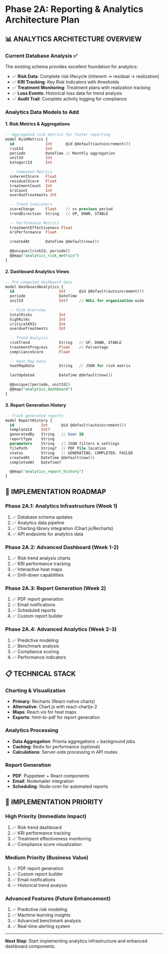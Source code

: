 # Phase 2A: Reporting & Analytics Architecture Plan

## 📊 **ANALYTICS ARCHITECTURE OVERVIEW**

### **Current Database Analysis ✅**
The existing schema provides excellent foundation for analytics:
- ✅ **Risk Data**: Complete risk lifecycle (inherent → residual → realization)
- ✅ **KRI Tracking**: Key Risk Indicators with thresholds
- ✅ **Treatment Monitoring**: Treatment plans with realization tracking
- ✅ **Loss Events**: Historical loss data for trend analysis
- ✅ **Audit Trail**: Complete activity logging for compliance

### **Analytics Data Models to Add**

#### 1. **Risk Metrics & Aggregations**
```sql
-- Aggregated risk metrics for faster reporting
model RiskMetrics {
  id              Int      @id @default(autoincrement())
  riskId          Int
  periode         DateTime // Monthly aggregation
  unitId          Int
  kategoriId      Int
  
  -- Computed Metrics
  inherentScore   Float
  residualScore   Float
  treatmentCount  Int
  kriCount        Int
  overdueTreatments Int
  
  -- Trend Indicators
  scoreChange     Float    // vs previous period
  trendDirection  String   // UP, DOWN, STABLE
  
  -- Performance Metrics
  treatmentEffectiveness Float
  kriPerformance  Float
  
  createdAt       DateTime @default(now())
  
  @@unique([riskId, periode])
  @@map("analytics_risk_metrics")
}
```

#### 2. **Dashboard Analytics Views**
```sql
-- Pre-computed dashboard data
model DashboardAnalytics {
  id                    Int      @id @default(autoincrement())
  periode               DateTime
  unitId                Int?     // NULL for organization-wide
  
  -- Risk Overview
  totalRisks            Int
  highRisks             Int
  criticalKRIs          Int
  overdueTreatments     Int
  
  -- Trend Analysis
  riskTrend             String   // UP, DOWN, STABLE
  treatmentProgress     Float    // Percentage
  complianceScore       Float
  
  -- Heat Map Data
  heatMapData           String   // JSON for risk matrix
  
  lastUpdated           DateTime @default(now())
  
  @@unique([periode, unitId])
  @@map("analytics_dashboard")
}
```

#### 3. **Report Generation History**
```sql
-- Track generated reports
model ReportHistory {
  id            Int      @id @default(autoincrement())
  templateId    Int?
  generatedBy   String   // User ID
  reportType    String
  parameters    String   // JSON filters & settings
  filePath      String?  // PDF file location
  status        String   // GENERATING, COMPLETED, FAILED
  createdAt     DateTime @default(now())
  completedAt   DateTime?
  
  @@map("analytics_report_history")
}
```

## 🎯 **IMPLEMENTATION ROADMAP**

### **Phase 2A.1: Analytics Infrastructure (Week 1)**
1. ✅ Database schema updates
2. ✅ Analytics data pipeline
3. ✅ Charting library integration (Chart.js/Recharts)
4. ✅ API endpoints for analytics data

### **Phase 2A.2: Advanced Dashboard (Week 1-2)**
1. ✅ Risk trend analysis charts
2. ✅ KRI performance tracking
3. ✅ Interactive heat maps
4. ✅ Drill-down capabilities

### **Phase 2A.3: Report Generation (Week 2)**
1. ✅ PDF report generation
2. ✅ Email notifications
3. ✅ Scheduled reports
4. ✅ Custom report builder

### **Phase 2A.4: Advanced Analytics (Week 2-3)**
1. ✅ Predictive modeling
2. ✅ Benchmark analysis
3. ✅ Compliance scoring
4. ✅ Performance indicators

## 📋 **TECHNICAL STACK**

### **Charting & Visualization**
- **Primary**: Recharts (React-native charts)
- **Alternative**: Chart.js with react-chartjs-2
- **Maps**: React-vis for heat maps
- **Exports**: html-to-pdf for report generation

### **Analytics Processing**
- **Data Aggregation**: Prisma aggregations + background jobs
- **Caching**: Redis for performance (optional)
- **Calculations**: Server-side processing in API routes

### **Report Generation**
- **PDF**: Puppeteer + React components
- **Email**: Nodemailer integration
- **Scheduling**: Node-cron for automated reports

## 🚀 **IMPLEMENTATION PRIORITY**

### **High Priority (Immediate Impact)**
1. ✅ Risk trend dashboard
2. ✅ KRI performance tracking
3. ✅ Treatment effectiveness monitoring
4. ✅ Compliance score visualization

### **Medium Priority (Business Value)**
1. ✅ PDF report generation
2. ✅ Custom report builder
3. ✅ Email notifications
4. ✅ Historical trend analysis

### **Advanced Features (Future Enhancement)**
1. ✅ Predictive risk modeling
2. ✅ Machine learning insights
3. ✅ Advanced benchmark analysis
4. ✅ Real-time alerting system

---

**Next Step**: Start implementing analytics infrastructure and enhanced dashboard components.